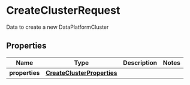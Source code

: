 # CreateClusterRequest

Data to create a new DataPlatformCluster
## Properties
| Name | Type | Description | Notes |
| ------------ | ------------- | ------------- | ------------- |
| **properties** | [**CreateClusterProperties**](CreateClusterProperties.md) |  |  |


